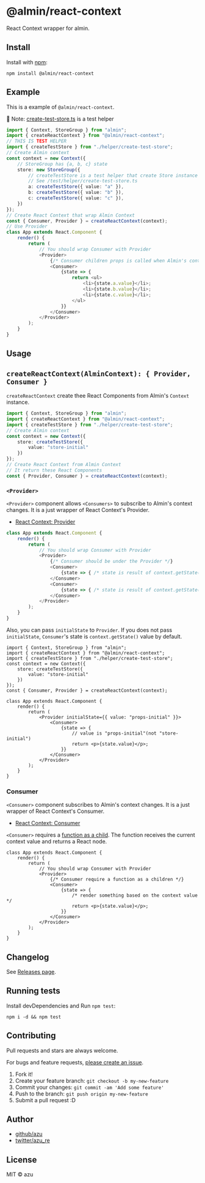 # @almin/react-context

React Context wrapper for almin.

## Install

Install with [npm](https://www.npmjs.com/):

    npm install @almin/react-context

## Example

This is a example of `@almin/react-context`.

:memo: Note: [create-test-store.ts](./test/helper/create-test-store.ts) is a test helper

```ts
import { Context, StoreGroup } from "almin";
import { createReactContext } from "@almin/react-context";
// THIS IS TEST HELPER
import { createTestStore } from "./helper/create-test-store";
// Create Almin context
const context = new Context({
    // StoreGroup has {a, b, c} state
    store: new StoreGroup({
        // createTestStore is a test helper that create Store instance of Almin
        // See /test/helper/create-test-store.ts
        a: createTestStore({ value: "a" }),
        b: createTestStore({ value: "b" }),
        c: createTestStore({ value: "c" }),
    })
});
// Create React Context that wrap Almin Context
const { Consumer, Provider } = createReactContext(context);
// Use Provider 
class App extends React.Component {
    render() {
        return (
            // You should wrap Consumer with Provider
            <Provider>
                {/* Consumer children props is called when Almin's context is changed */}
                <Consumer>
                    {state => {
                        return <ul>
                            <li>{state.a.value}</li>;
                            <li>{state.b.value}</li>;
                            <li>{state.c.value}</li>;
                        </ul>
                    }}
                </Consumer>
            </Provider>
        );
    }
}
```

## Usage

## `createReactContext(AlminContext): { Provider, Consumer }`

`createReactContext` create thee React Components from Almin's `Context` instance.

```ts
import { Context, StoreGroup } from "almin";
import { createReactContext } from "@almin/react-context";
import { createTestStore } from "./helper/create-test-store";
// Create Almin context
const context = new Context({
    store: createTestStore({
        value: "store-initial"
    })
});
// Create React Context from Almin Context
// It return these React Components
const { Provider, Consumer } = createReactContext(context);
```

### `<Provider>`

`<Provider>` component allows `<Consumers>` to subscribe to Almin's context changes.
It is a just wrapper of React Context's Provider.

- [React Context: Provider](https://reactjs.org/docs/context.html#provider)

```ts
class App extends React.Component {
    render() {
        return (
            // You should wrap Consumer with Provider
            <Provider>
                {/* Consumer should be under the Provider */}
                <Consumer>
                    {state => { /* state is result of context.getState() */ }}
                </Consumer>
                <Consumer>
                    {state => { /* state is result of context.getState() */ }}
                </Consumer>
            </Provider>
        );
    }
}
```

Also, you can pass `initialState` to `Provider`.
If you does not pass `initialState`, `Consumer`'s state is `context.getState()` value by default.

```tsx
import { Context, StoreGroup } from "almin";
import { createReactContext } from "@almin/react-context";
import { createTestStore } from "./helper/create-test-store";
const context = new Context({
    store: createTestStore({
        value: "store-initial"
    })
});
const { Consumer, Provider } = createReactContext(context);

class App extends React.Component {
    render() {
        return (
            <Provider initialState={{ value: "props-initial" }}>
                <Consumer>
                    {state => {
                        // value is "props-initial"(not "store-initial")
                        return <p>{state.value}</p>;
                    }}
                </Consumer>
            </Provider>
        );
    }
}
```

### Consumer

`<Consumer>` component subscribes to Almin's context changes.
It is a just wrapper of React Context's Consumer.

- [React Context: Consumer](https://reactjs.org/docs/context.html#consumer)

`<Consumer>` requires a [function as a child](https://reactjs.org/docs/render-props.html#using-props-other-than-render). The function receives the current context value and returns a React node.

```tsx
class App extends React.Component {
    render() {
        return (
            // You should wrap Consumer with Provider
            <Provider>
                {/* Consumer require a function as a children */}
                <Consumer>
                    {state => { 
                        /* render something based on the context value */
                        return <p>{state.value}</p>;
                    }}
                </Consumer>
            </Provider>
        );
    }
}
```

## Changelog

See [Releases page](https://github.com/almin/almin/releases).

## Running tests

Install devDependencies and Run `npm test`:

    npm i -d && npm test

## Contributing

Pull requests and stars are always welcome.

For bugs and feature requests, [please create an issue](https://github.com/almin/almin/issues).

1. Fork it!
2. Create your feature branch: `git checkout -b my-new-feature`
3. Commit your changes: `git commit -am 'Add some feature'`
4. Push to the branch: `git push origin my-new-feature`
5. Submit a pull request :D

## Author

- [github/azu](https://github.com/azu)
- [twitter/azu_re](https://twitter.com/azu_re)

## License

MIT © azu
